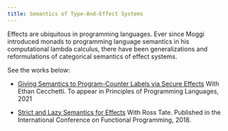 ```yaml
---
title: Semantics of Type-And-Effect Systems
---
```


Effects are ubiquitous in programming languages.
Ever since Moggi introduced monads to programming language semantics in his computational lambda calculus, there have been generalizations and reformulations of categorical semantics of effect systems.

See the works below:

- [Giving Semantics to Program-Counter Labels via Secure Effects](/pubs/giving_semantics_to_pcs_via_secure_effects.html)
With Ethan Cecchetti.
To appear in Principles of Programming Languages, 2021

- [Strict and Lazy Semantics for Effects](/pubs/strict_and_lazy_semantics_for_effects.html)
With Ross Tate.
Published in the International Conference on Functional Programming, 2018.
